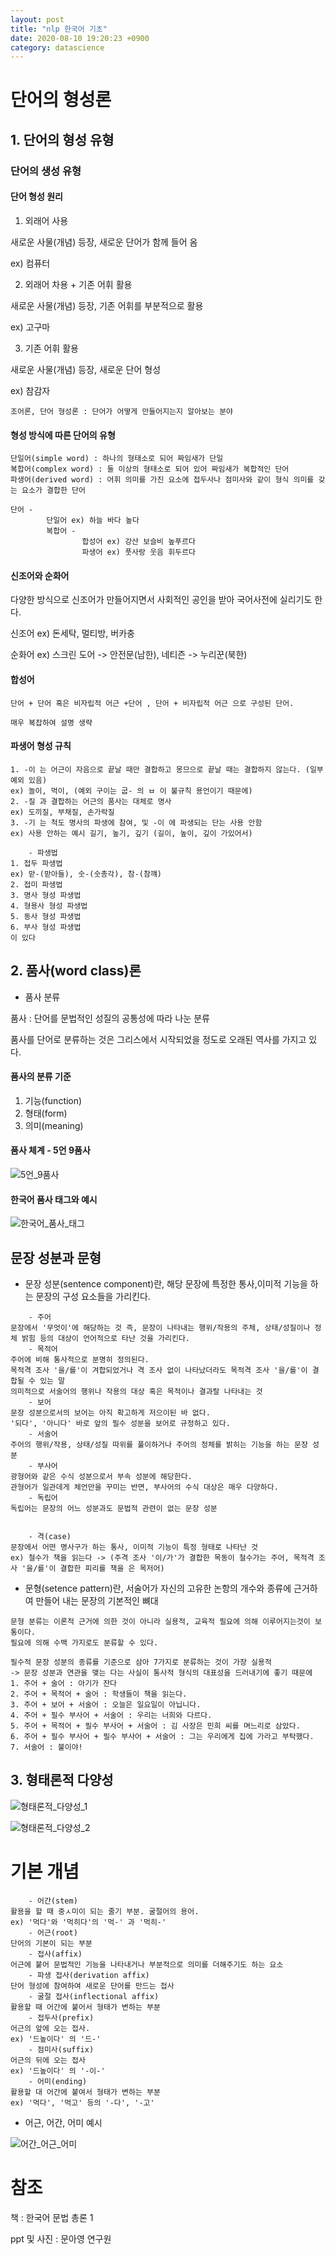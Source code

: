 ```yaml
---
layout: post
title: "nlp 한국어 기초"
date: 2020-08-10 19:20:23 +0900
category: datascience
---
```




# 단어의 형성론

## 1. 단어의 형성 유형

### 단어의 생성 유형

#### 단어 형성 원리

1. 외래어 사용

새로운 사물(개념) 등장, 새로운 단어가 함께 들어 옴  

ex) 컴퓨터

2. 외래어 차용 + 기존 어휘 활용

새로운 사물(개념) 등장, 기존 어휘를 부분적으로 활용 

ex) 고구마

3. 기존 어휘 활용

새로운 사물(개념) 등장, 새로운 단어 형성

ex) 참감자

```
조어론, 단어 형성론 : 단어가 어떻게 만들어지는지 알아보는 분야
```



#### 형성 방식에 따른 단어의 유형

```
단일어(simple word) : 하나의 형태소로 되어 짜임새가 단일
복합어(complex word) : 둘 이상의 형태소로 되어 있어 짜임새가 복합적인 단어
파생어(derived word) : 어휘 의미를 가진 요소에 접두사나 점미사와 같이 형식 의미를 갖는 요소가 결합한 단어

단어 -
		단일어 ex) 하늘 바다 높다
		복합어 - 
				합성어 ex) 강산 보슬비 높푸르다
				파생어 ex) 풋사랑 웃음 휘두르다
```

#### 신조어와 순화어

다양한 방식으로 신조어가 만들어지면서 사회적인 공인을 받아 국어사전에 실리기도 한다. 

신조어 ex) 돈세탁, 멀티방, 버카충

순화어 ex)  스크린 도어 -> 안전문(남한), 네티즌 -> 누리꾼(북한)

#### 합성어

```
단어 + 단어 혹은 비자립적 어근 +단어 , 단어 + 비자립적 어근 으로 구성된 단어.

매우 복잡하여 설명 생략 
```



#### 파생어 형성 규칙

```
1. -이 는 어근이 자음으로 끝날 때만 결합하고 몽므으로 끝날 때는 결합하지 않는다. (일부 예외 있음)
ex) 놀이, 먹이, (예외 구이는 굽- 의 ㅂ 이 불규칙 용언이기 때문에)
2. -질 과 결합하는 어근의 품사는 대체로 명사
ex) 도끼질, 부채질, 손가락질
3. -기 는 척도 명사의 파생에 참여, 및 -이 에 파생되는 단는 사용 안함
ex) 사용 안하는 예시 길기, 높기, 깊기 (길이, 높이, 깊이 가있어서)

	- 파생법
1. 접두 파생법
ex) 맏-(맏아들), 숫-(숫총각), 참-(참꺠)
2. 접미 파생법
3. 명사 형성 파생법
4. 형용사 형성 파생법
5. 동사 형성 파생법
6. 부사 형성 파생법
이 있다 
```



## 2. 품사(word class)론

- 품사 분류

품사 : 단어를 문법적인 성질의 공통성에 따라 나눈 분류 

품사를 단어로 분류하는 것은 그리스에서 시작되었을 정도로 오래된 역사를 가지고 있다.



#### 품사의 분류 기준

1. 기능(function)
2. 형태(form)
3. 의미(meaning)



#### 품사 체계 - 5언 9품사

![5언_9품사](\img\nlp\base\5언_9품사.JPG)



#### 한국어 품사 태그와 예시

![한국어_품사_태그](\img\nlp\base\한국어_품사_태그.JPG)





## 문장 성분과 문형

- 문장 성분(sentence component)란, 해당 문장에 특정한 통사,이미적 기능을 하는 문장의 구성 요소들을 가리킨다.

```
	- 주어
문장에서 '무엇이'에 해당하는 것 즉, 문장이 나타내는 행위/작용의 주체, 상태/성질이나 정체 밝힘 등의 대상이 언어적으로 타난 것을 가리킨다.
	- 목적어
주어에 비해 통사적으로 분명히 정의된다.
목적격 조사 '을/를'이 겨합되었거나 격 조사 없이 나타났더라도 목적격 조사 '을/를'이 결합될 수 있는 말
의미적으로 서술어의 행위나 작용의 대상 혹은 목적이나 결과랄 나타내는 것
	- 보어
문장 성분으로서의 보어는 아직 확고하게 저으이된 바 없다.
'되다', '아니다' 바로 앞의 필수 성분을 보어로 규정하고 있다.
	- 서술어
주어의 행위/작용, 상태/성질 따위를 풀이하거나 주어의 정체를 밝히는 기능을 하는 문장 성분
	- 부사어
광형어와 같은 수식 성분으로서 부속 성분에 해당한다.
관형어가 일관데게 체언만을 꾸미는 반면, 부사어의 수식 대상은 매우 다양하다.
	- 독립어
독립어는 문장의 어느 성분과도 문법적 관련이 없는 문장 성분


	- 격(case)
문장에서 어떤 명사구가 하는 통사, 이미적 기능이 특정 형태로 나타난 것
ex) 철수가 책을 읽는다 -> (주격 조사 '이/가'가 결합한 목동이 철수가는 주어, 목적격 조사 '을/를'이 결합한 피리를 책을 은 목저어)
```



- 문형(setence pattern)란, 서술어가 자신의 고유한 논항의 개수와 종류에 근거하여 만들어 내는 문장의 기본적인 뼈대

```
문형 분류는 이론적 근거에 의한 것이 아니라 실용적, 교육적 필요에 의해 이루어지는것이 보통이다.
필요에 의해 수백 가지로도 분류할 수 있다.

필수적 문장 성분의 종류를 기준으로 삼아 7가지로 분류하는 것이 가장 실용적
-> 문장 성분과 연관을 맺는 다는 사실이 통사적 형식의 대표성을 드러내기에 좋기 때문에
1. 주어 + 술어 : 아기가 잔다
2. 주어 + 목적어 + 술어 : 학생들이 책을 읽는다.
3. 주어 + 보어 + 서술어 : 오늘은 일요일이 아닙니다.
4. 주어 + 필수 부사어 + 서술어 : 우리는 너희와 다르다.
5. 주어 + 목적어 + 필수 부사어 + 서술어 : 김 사장은 민희 씨를 며느리로 삼았다.
6. 주어 + 필수 부사어 + 필수 부사어 + 서술어 : 그는 우리에게 집에 가라고 부탁했다.
7. 서술어 : 불이야!
```



## 3. 형태론적 다양성

![형태론적_다양성_1](\img\nlp\base\형태론적_다양성_1.JPG)

![형태론적_다양성_2](\img\nlp\base\형태론적_다양성_2.JPG)



# 기본 개념

```
	- 어간(stem)
활용을 할 때 중ㅅ미이 되는 줄기 부분. 굴절어의 용어. 
ex) '먹다'와 '먹히다'의 '먹-' 과 '먹히-'
	- 어근(root)
단어의 기본이 되는 부분
	- 접사(affix)
어근에 붙어 문법적인 기능을 나타내거나 부분적으로 의미를 더해주기도 하는 요소
	- 파생 접사(derivation affix)
단어 형성에 참여하여 새로운 단어를 만드는 접사
	- 굴절 접사(inflectional affix)
활용할 때 어간에 붙어서 형태가 변하는 부분
	- 접두사(prefix)
어근의 앞에 오는 접사.
ex) '드높이다' 의 '드-'
	- 점미사(suffix)
어근의 뒤에 오는 접사
ex) '드높이다' 의 '-이-'
	- 어미(ending)
활용할 대 어간에 붙여서 형태가 변하는 부분
ex) '먹다', '먹고' 등의 '-다', '-고'
```

- 어근, 어간, 어미 예시

![어간_어근_어미](\img\nlp\base\어간_어근_어미.JPG)











# 참조 

책 : 한국어 문법 총론 1

ppt 및 사진 :  문아영 연구원